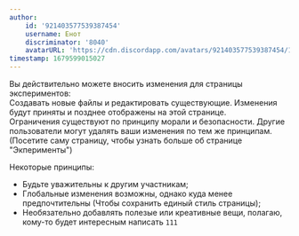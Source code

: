 ```yaml
---
author:
    id: '921403577539387454'
    username: Енот
    discriminator: '8040'
    avatarURL: 'https://cdn.discordapp.com/avatars/921403577539387454/162d53fab25f58cd3f1e4c4e760a663e.webp'
timestamp: 1679599015027
---
```


Вы действительно можете вносить изменения для страницы экспериментов:  
Создавать новые файлы и редактировать существующие. Изменения будут приняты и позднее отображены на этой странице.  
Ограничения существуют по принципу морали и безопасности. Другие пользователи могут удалять ваши изменения по тем же принципам.  
(Посетите саму страницу, чтобы узнать больше об странице "Экперименты") 
  
Некоторые принципы:
- Будьте уважительны к другим участникам;  
- Глобальные изменения возможны, однако куда менее предпочтительны (Чтобы сохранить единый стиль страницы);  
- Необязательно добавлять полезые или креативные вещи, полагаю, кому-то будет интересным написать `111`  
